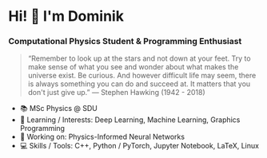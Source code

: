 # Hi! 👋 I'm Dominik
### Computational Physics Student & Programming Enthusiast

> “Remember to look up at the stars and not down at your feet. Try to make sense of what you see and wonder about what makes the universe exist. Be curious. And however difficult life may seem, there is always something  you can do and succeed at. It matters that you don't just give up.” — Stephen Hawking (1942 - 2018)

- 📚 MSc Physics @ SDU
- 🌱 Learning / Interests: Deep Learning, Machine Learning, Graphics Programming
- 🚀 Working on: Physics-Informed Neural Networks
- 💻 Skills / Tools: C++, Python / PyTorch, Jupyter Notebook, LaTeX, Linux
